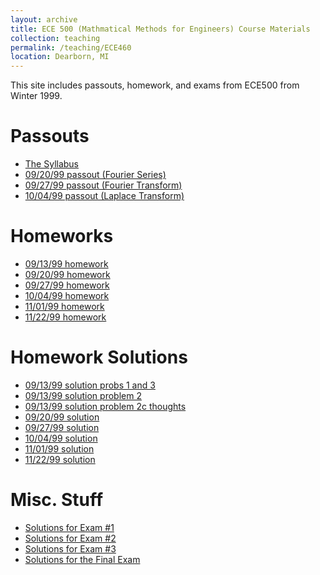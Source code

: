```yaml
---
layout: archive
title: ECE 500 (Mathmatical Methods for Engineers) Course Materials
collection: teaching
permalink: /teaching/ECE460
location: Dearborn, MI
---
```


This site includes passouts, homework, and exams from ECE500 from Winter 1999.


Passouts
=====
* [The Syllabus](./ECE500/syllabus.pdf)
* [09/20/99 passout (Fourier Series)](./ECE500/passout092099.pdf)
* [09/27/99 passout (Fourier Transform)](./ECE500/passout092799.pdf)
* [10/04/99 passout (Laplace Transform)](./ECE500/passout100499.pdf)

Homeworks
=========
* [09/13/99 homework](./ECE500/hw091399.pdf)
* [09/20/99 homework](./ECE500/hw092099.pdf)
* [09/27/99 homework](./ECE500/hw092799.pdf)
* [10/04/99 homework](./ECE500/hw100499.pdf)
* [11/01/99 homework](./ECE500/hw110199.pdf)
* [11/22/99 homework](./ECE500/hw112299.pdf)

Homework Solutions
================
* [09/13/99 solution probs 1 and 3](./ECE500/Hw091399n13sol.pdf)
* [09/13/99 solution problem 2](./ECE500/Hw091399n2sol.pdf)
* [09/13/99 solution problem 2c thoughts](./ECE500/Hw091399n3thoughts.pdf)
* [09/20/99 solution](./ECE500/Hw092099sol.pdf)
* [09/27/99 solution](./ECE500/Hw092799sol.pdf)
* [10/04/99 solution](./ECE500/Hw100499sol.pdf)
* [11/01/99 solution](./ECE500/Hw110199sol.pdf)
* [11/22/99 solution](./ECE500/Hw112299sol.pdf)

Misc. Stuff
===========
* [Solutions for Exam #1](./ECE500/Exam1Key.pdf)
* [Solutions for Exam #2](./ECE500/Exam2Sol.pdf)
* [Solutions for Exam #3](./ECE500/exam3sol.pdf)
* [Solutions for the Final Exam](./ECE500/FinalSol.pdf)
